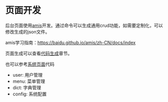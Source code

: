 # 页面开发

后台页面使用[amis](https://github.com/baidu/amis)开发。通过命令可以生成通用crud功能，如需要定制化，可以修改生成的json文件。

amis学习指南：<https://baidu.github.io/amis/zh-CN/docs/index>

页面生成可以查看<a href="/lucky/migrate" target="_blank">代码生成</a>章节。

也可以参考[系统页面](https://github.com/fengjx/lucky/tree/master/static/pages/sys)代码

- user: 用户管理
- menu: 菜单管理
- dict: 字典管理
- config: 系统配置
